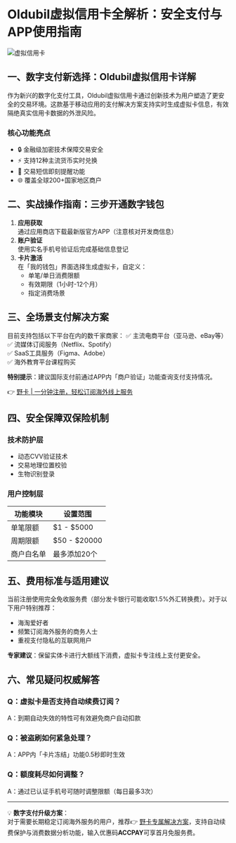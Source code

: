 # Oldubil虚拟信用卡全解析：安全支付与APP使用指南

![虚拟信用卡](https://via.placeholder.com/800x400?text=Secure+Online+Payments)

## 一、数字支付新选择：Oldubil虚拟信用卡详解
作为新兴的数字化支付工具，Oldubil虚拟信用卡通过创新技术为用户塑造了更安全的交易环境。这款基于移动应用的支付解决方案支持实时生成虚拟卡信息，有效隔绝真实信用卡数据的外泄风险。

### 核心功能亮点
- 🔒 金融级加密技术保障交易安全
- ⚡ 支持12种主流货币实时兑换
- 🔔 交易短信即刻提醒功能
- 🌐 覆盖全球200+国家地区商户

## 二、实战操作指南：三步开通数字钱包
1. **应用获取**  
通过应用商店下载最新版官方APP（注意核对开发商信息）
2. **账户验证**  
使用实名手机号验证后完成基础信息登记
3. **卡片激活**  
在「我的钱包」界面选择生成虚拟卡，自定义：
   - 单笔/单日消费限额
   - 有效期限（1小时-12个月）
   - 指定消费场景

## 三、全场景支付解决方案
目前支持包括以下平台在内的数千家商家：
✅ 主流电商平台（亚马逊、eBay等）  
✅ 流媒体订阅服务（Netflix、Spotify）  
✅ SaaS工具服务（Figma、Adobe）  
✅ 海外教育平台课程购买  

**特别提示**：建议国际支付前通过APP内「商户验证」功能查询支付支持情况。

👉 [野卡 | 一分钟注册，轻松订阅海外线上服务](https://bbtdd.com/yeka)

## 四、安全保障双保险机制
### 技术防护层
- 动态CVV验证技术
- 交易地理位置校验
- 生物识别登录

### 用户控制层
| 功能模块       | 设置范围            |
|---------------|--------------------|
| 单笔限额       | $1 - $5000        |
| 周期限额       | $50 - $20000      |
| 商户白名单     | 最多添加20个       |

## 五、费用标准与适用建议
当前注册使用完全免收服务费（部分发卡银行可能收取1.5%外汇转换费）。对于以下用户特别推荐：
- 海淘爱好者
- 频繁订阅海外服务的商务人士
- 重视支付隐私的互联网用户

**专家建议**：保留实体卡进行大额线下消费，虚拟卡专注线上支付更安全。

## 六、常见疑问权威解答
### Q：虚拟卡是否支持自动续费订阅？  
A：到期自动失效的特性可有效避免商户自动扣款

### Q：被盗刷如何紧急处理？  
A：APP内「卡片冻结」功能0.5秒即时生效

### Q：额度耗尽如何调整？  
A：通过已认证手机号可随时调整限额（每日最多3次）

---

💡 **数字支付升级方案**：  
对于需要长期稳定订阅海外服务的用户，推荐👉 [野卡专属解决方案](https://bbtdd.com/yeka)，支持自动续费保护与消费数据分析功能，输入优惠码**ACCPAY**可享首月免服务费。